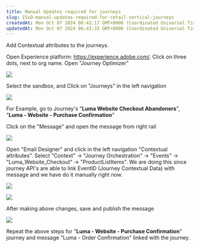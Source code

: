 ```yaml
---
title: Manual Updates required for journeys
slug: ISxD-manual-updates-required-for-retail-vertical-journeys
createdAt: Mon Oct 07 2024 06:42:17 GMT+0000 (Coordinated Universal Time)
updatedAt: Mon Oct 07 2024 06:43:33 GMT+0000 (Coordinated Universal Time)
---
```


Add Contextual attributes to the journeys.&#x20;

Open Experience platform: <https://experience.adobe.com/>. Click on three dots, next to org name. Open "Journey Optimizer"

![](https://docs.adobedemo.com/~gitbook/image?url=https%3A%2F%2F3295630118-files.gitbook.io%2F%7E%2Ffiles%2Fv0%2Fb%2Fgitbook-x-prod.appspot.com%2Fo%2Fspaces%252F-MMLrO7TweNFMn8PgeVh%252Fuploads%252FP73MeJjRMy4WCgPRcLO8%252FScreenshot%25202021-10-19%2520at%25206.36.49%2520PM.png%3Falt%3Dmedia%26token%3Df7e572f9-1cba-49c7-bd56-7ecabf541172\&width=768\&dpr=4\&quality=100\&sign=7904093e\&sv=1)



Select the sandbox, and Click on "Journeys" in the left navigation



![](https://docs.adobedemo.com/~gitbook/image?url=https%3A%2F%2F3295630118-files.gitbook.io%2F%7E%2Ffiles%2Fv0%2Fb%2Fgitbook-x-prod.appspot.com%2Fo%2Fspaces%252F-MMLrO7TweNFMn8PgeVh%252Fuploads%252FsgdXl37LjT7UHLzySsAQ%252FScreenshot%25202021-10-19%2520at%25206.42.22%2520PM.png%3Falt%3Dmedia%26token%3D07f6404b-8946-44c0-afae-647dc8899a65\&width=300\&dpr=4\&quality=100\&sign=bec1c166\&sv=1)

For Example, go to Journey's "**Luma Website Checkout Abandoners**", "**Luma - Website - Purchase Confirmation**"

Click on the "Message" and open the message from right rail

![](https://docs.adobedemo.com/~gitbook/image?url=https%3A%2F%2F3295630118-files.gitbook.io%2F%7E%2Ffiles%2Fv0%2Fb%2Fgitbook-x-prod.appspot.com%2Fo%2Fspaces%252F-MMLrO7TweNFMn8PgeVh%252Fuploads%252FvA1nlx13q0LDQfaG9Mqr%252FScreenshot%25202021-10-20%2520at%252012.41.12%2520PM.png%3Falt%3Dmedia%26token%3Df8e96ded-51a8-4308-aa08-6d2a23776d60\&width=768\&dpr=4\&quality=100\&sign=b316228c\&sv=1)

Open "Email Designer" and click in the left navigation "Contextual attributes". Select "Context" -> "Journey Orchestration" -> "Events" -> "Luma\_Website\_Checkout" -> "ProductListItems". We are doing this since journey API's are able to link EventID (Journey Contextual Data) with message and we have do it manually right now.

![](https://docs.adobedemo.com/~gitbook/image?url=https%3A%2F%2F3295630118-files.gitbook.io%2F%7E%2Ffiles%2Fv0%2Fb%2Fgitbook-x-prod.appspot.com%2Fo%2Fspaces%252F-MMLrO7TweNFMn8PgeVh%252Fuploads%252FyJ04SytWTe7YtnMotMsu%252FScreenshot%25202021-10-20%2520at%252012.54.32%2520PM.png%3Falt%3Dmedia%26token%3D9f03b114-e0a6-4bdf-a0a0-a786fcebca01\&width=768\&dpr=4\&quality=100\&sign=c8271ca1\&sv=1)

![](https://docs.adobedemo.com/~gitbook/image?url=https%3A%2F%2F3295630118-files.gitbook.io%2F%7E%2Ffiles%2Fv0%2Fb%2Fgitbook-x-prod.appspot.com%2Fo%2Fspaces%252F-MMLrO7TweNFMn8PgeVh%252Fuploads%252FJgBcrd9yCxIfPoCbEHCy%252FScreenshot%25202021-10-20%2520at%25203.13.31%2520PM.png%3Falt%3Dmedia%26token%3D44ac0396-7b64-4c82-b3a6-3177647318c7\&width=768\&dpr=4\&quality=100\&sign=da2f2da\&sv=1)

After making above changes, save and publish the message

![](https://docs.adobedemo.com/~gitbook/image?url=https%3A%2F%2F3295630118-files.gitbook.io%2F%7E%2Ffiles%2Fv0%2Fb%2Fgitbook-x-prod.appspot.com%2Fo%2Fspaces%252F-MMLrO7TweNFMn8PgeVh%252Fuploads%252FKipGdnzUWFwq5XH5nIkh%252FScreenshot%25202021-10-20%2520at%25203.20.53%2520PM.png%3Falt%3Dmedia%26token%3D330a11c1-07d7-4ed7-8978-ab2ec77cc631\&width=768\&dpr=4\&quality=100\&sign=484d0083\&sv=1)

Repeat the above steps for "**Luma - Website - Purchase Confirmation**" journey and message "Luma - Order Confirmation" linked with the journey.
